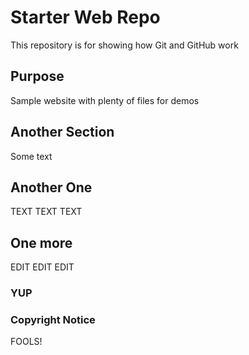 # Starter Web Repo

This repository is for showing how Git and GitHub work

## Purpose

Sample website with plenty of files for demos

## Another Section

Some text

## Another One

TEXT TEXT TEXT

## One more

EDIT EDIT EDIT

### YUP

### Copyright Notice
FOOLS!